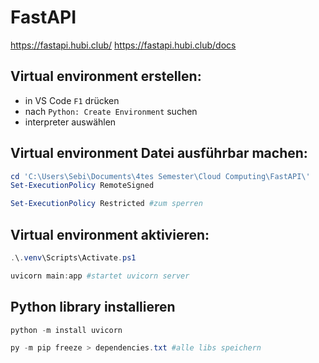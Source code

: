 # FastAPI

https://fastapi.hubi.club/
https://fastapi.hubi.club/docs

## Virtual environment erstellen:
- in VS Code `F1` drücken
- nach `Python: Create Environment` suchen
- interpreter auswählen

## Virtual environment Datei ausführbar machen:
```powershell
cd 'C:\Users\Sebi\Documents\4tes Semester\Cloud Computing\FastAPI\'
Set-ExecutionPolicy RemoteSigned

Set-ExecutionPolicy Restricted #zum sperren
```

## Virtual environment aktivieren:
```powershell
.\.venv\Scripts\Activate.ps1

uvicorn main:app #startet uvicorn server
```

## Python library installieren
```powershell
python -m install uvicorn

py -m pip freeze > dependencies.txt #alle libs speichern
```
